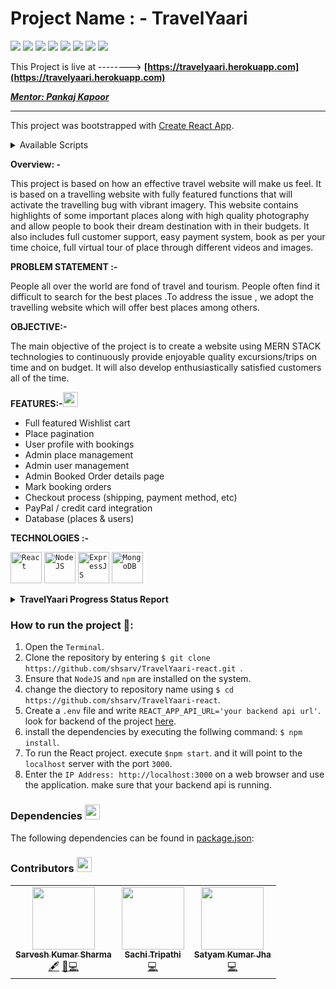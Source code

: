 # **Project Name : - TravelYaari**

![](https://img.shields.io/badge/MongoDB-4.2.13-003300?style=flat-circle&logo=MongoDB)
![](https://img.shields.io/badge/ExpressJS-4.17.1-000000?style=flat-circle&logo=Express)
![](https://img.shields.io/badge/React-17.0.1-87CEEB?style=flat-circle&logo=react&logoColor=309698)
![](https://img.shields.io/badge/NodeJS-16.0.0-009900?style=flat-circle&logo=node.js)
![](https://img.shields.io/npm/v/npm.svg?logo=npm)
![](https://img.shields.io/github/license/shsarv/TravelYaari-react?style=flat-circle)
![](https://img.shields.io/github/repo-size/shsarv/TravelYaari-react)
![](https://img.shields.io/tokei/lines/github/shsarv/TravelYaari-react?color=orange&logoColor=blue&style=flat-circle)

This Project is live at --------> **[https://travelyaari.herokuapp.com](https://travelyaari.herokuapp.com)**

**_[Mentor: Pankaj Kapoor](https://github.com/pankkap)_**

<hr />

This project was bootstrapped with [Create React App](https://github.com/facebook/create-react-app).

<details><summary>Available Scripts</summary>

In the project directory, you can run:

### `npm start`

Runs the app in the development mode.\
Open [http://localhost:3000](http://localhost:3000) to view it in the browser.

The page will reload if you make edits.\
You will also see any lint errors in the console.

### `npm test`

Launches the test runner in the interactive watch mode.\
See the section about [running tests](https://facebook.github.io/create-react-app/docs/running-tests) for more information.

### `npm run build`

Builds the app for production to the `build` folder.\
It correctly bundles React in production mode and optimizes the build for the best performance.
The build is minified and the filenames include the hashes.\
Your app is ready to be deployed!
See the section about [deployment](https://facebook.github.io/create-react-app/docs/deployment) for more information.

</details>

<strong>Overview: -</strong>

This project is based on how an effective travel website will make us feel. It is based on a travelling website with fully featured functions that will activate the travelling bug with vibrant imagery. This website contains highlights of some important places along with high quality photography and allow people to book their dream destination with in their budgets. It also includes full customer support, easy payment system, book as per your time choice, full virtual tour of place through different videos and images.

<strong>PROBLEM STATEMENT :-</strong>

People all over the world are fond of travel and tourism. People often find it difficult to search for the best places .To address the issue , we adopt the travelling website which will offer best places among others.

<strong>OBJECTIVE:-</strong>

The main objective of the project is to create a website using MERN STACK technologies to continuously provide enjoyable quality excursions/trips on time and on budget. It will also develop enthusiastically satisfied customers all of the time.

<strong>FEATURES:-</strong><img src="https://www.flaticon.com/svg/static/icons/svg/2643/2643513.svg" width="24px">

- Full featured Wishlist cart
- Place pagination
- User profile with bookings
- Admin place management
- Admin user management
- Admin Booked Order details page
- Mark booking orders
- Checkout process (shipping, payment method, etc)
- PayPal / credit card integration
- Database (places &amp; users)

**TECHNOLOGIES :-**

<code><img height="50" src="https://www.vectorlogo.zone/logos/reactjs/reactjs-ar21.svg" title="React"></code>
<code><img height="50" src="https://www.vectorlogo.zone/logos/nodejs/nodejs-ar21.svg" title="NodeJS"></code>
<code><img height="50" src="https://www.vectorlogo.zone/logos/expressjs/expressjs-ar21.svg" title="ExpressJS"></code>
<code><img height="50" src="https://www.vectorlogo.zone/logos/mongodb/mongodb-ar21.svg" title="MongoDB"></code>

<details>
<summary><strong>TravelYaari Progress Status Report</strong></summary>

### The Project TravelYaari was divided into 3 main part:

1. Complete frontend using HTML5, CSS3 and JavaScript
2. TravelYaari backend Api using NodeJS and ExpressJS.
3. TravelYaari fully working website with MERN Stack.

## PART - 1 : -

The Part 1 was divided into 5 phases:
phase - 1 :( 15 July 2020 **–** 18 July 2020)

- Motive Declaration and resource gathering
- Analyzing Different travelling Blogs
- Understanding working of a tour and travel Website.

```
phase-2 : (18 July 2020 - 10 October 2020)
```

- Basic Skelton making of the project
- index page designing
- user validation and access generation (login signup)
- designing pages for authorised and non authorised user.

```
phase -3 : (10 Oct 2020 **–** 22 Nov 2020)
```

- Creating all the type of places.
- creating cities page
- Styling each page.
- linking videoLink to each destination
- add overlay to each place for more detail

```
phase 4: ( 22 Nov 2020 - 28 Nov 2020)
```

- Adding setting service to the user.
- adding details about us.
- adding contact page to reach us and booking service.
- linking each page and making final touch up to each page

```
phase 5: ( 2 Dec 2020)
```

Deployment of fully working frontend website to GitHub pages.

## PART - 2 : -

```
phase - 1 :( 15 Jan 2021 – 31 March 2021 )
```

- Understanding MERN Stack Technologies.
- Got skilled in MongoDB and React.
- Sharpen skills in NodeJS and ExpressJS.

```
phase-2 : ( 1 April 2021 - 20 April 2021 )
```

- Basic Skelton making of the backend /API.
- user validation and access generation (login signup)
- Created different controller components for authorization, categorization, users
  and places.
- Designed error handling functional components.
- Defined Model Schema for users, category, Order and places.
- Initialized different routes for handling API request corresponding to user or
  admin.

## PART - 3 : -

```
phase - 1 :( 20 April 2021 – 30 April 2021 )
```

- Created React App.
- Designed functional component for navigation bar, carousal, homepage, footer ,
  signup , signin, and gallery.
- Developed Components for Admin sides which includes create category, create
  places, order view, payment gateway, CRUD operational component, order
  status management, contact handling, feedback and user support.
- Developed component for user side which includes places, Wishlist, order,
  payment, gallery, search places, filter and selecting places, view places , take a
  tour, video tours and so on.
  phase-2 : ( 30 April 2021 - 10 May 2021 )
- Test debug and Deployment phase.
- Tested each component and routes and their performance
- Deployed to Heroku and published at https://travelyaari.herokuapp.com/

</details>

### How to run the project 🚀:

1. Open the `Terminal`.
2. Clone the repository by entering `$ git clone https://github.com/shsarv/TravelYaari-react.git `.
3. Ensure that `NodeJS` and `npm` are installed on the system.
4. change the diectory to repository name using `$ cd https://github.com/shsarv/TravelYaari-react`.
5. Create a `.env` file and write `REACT_APP_API_URL='your backend api url'`. look for backend of the project [here](https://github.com/shsarv/TravelYaari-api).
6. install the dependencies by executing the follwing command: `$ npm install`.
7. To run the React project. execute `$npm start`. and it will point to the `localhost` server with the port `3000`.
8. Enter the `IP Address: http://localhost:3000` on a web browser and use the application. make sure that your backend api is running.

### Dependencies <img src="https://www.flaticon.com/svg/static/icons/svg/2621/2621122.svg" width="24px">

The following dependencies can be found in [package.json](https://github.com/shsarv/TravelYaari-react/blob/master/package.json):

### Contributors <img src="https://www.flaticon.com/svg/static/icons/svg/1534/1534938.svg" width="24px">

<table>
  <tr>
    <td align="center"><a href="https://github.com/shsarv"><img src="https://avatars2.githubusercontent.com/u/55739302?s=400&u=1e7714cb1cbe3437a527a877486c94611f0e7ab0&v=4" width="100px;" alt=""/><br /><sub><b>Sarvesh Kumar Sharma</b></sub></a><br /><a href="#" title="Content">🖋</a> <a href="https://github.com/shsarv/TravelYaari-react/commits?author=shsarv" title="Documentation">📖</a><a href="https://github.com/shsarv/TravelYaari-react/commits?author=shsarv" title="Code">💻</a></td>
  <td align="center"><a href="https://github.com/sachi42"><img src="https://avatars.githubusercontent.com/u/61285008?v=4" width="100px;" alt=""/><br /><sub><b>Sachi Tripathi</b></sub></a><br /><a href="https://github.com/shsarv/TravelYaari-react/commits?author=sachi42" title="Code">💻</a></td>
    <td align="center"><a href="https://github.com/satyamjha1710"><img src="https://avatars.githubusercontent.com/u/61418608?v=4" width="100px;" alt=""/><br /><sub><b>Satyam Kumar Jha</b></sub></a><br /><a href="https://github.com/shsarv/TravelYaari-react/commits?author=satyamjha1710" title="Code">💻</a></td>
   <tr>
    <table>
